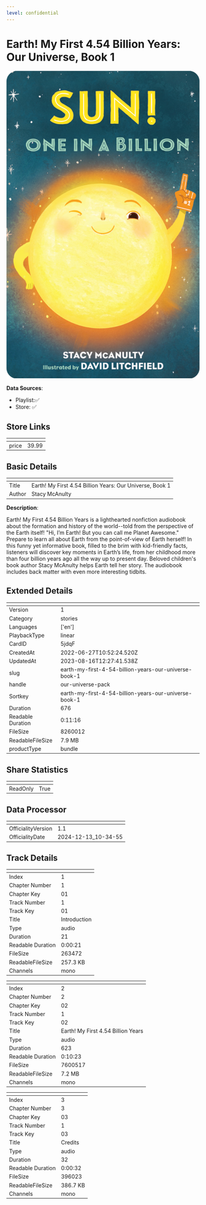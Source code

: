 ```yaml
---
level: confidential
---
```

# Earth! My First 4.54 Billion Years: Our Universe, Book 1

![card_[5jdqF].png](../../img/cards/card_[5jdqF].png)

**Data Sources**: 

- Playlist:✅
- Store: ✅


## Store Links

| <!-- --> | <!-- --> |
| - | - |
| price | 39.99 |


## Basic Details

| <!-- --> | <!-- --> |
| - | - |
| Title | Earth! My First 4.54 Billion Years: Our Universe, Book 1 |
| Author | Stacy McAnulty |

**Description**:

Earth! My First 4.54 Billion Years is a lighthearted nonfiction audiobook about the formation and history of the world--told from the perspective of the Earth itself!  "Hi, I’m Earth! But you can call me Planet Awesome."  Prepare to learn all about Earth from the point-of-view of Earth herself! In this funny yet informative book, filled to the brim with kid-friendly facts, listeners will discover key moments in Earth’s life, from her childhood more than four billion years ago all the way up to present day. Beloved children's book author Stacy McAnulty helps Earth tell her story. The audiobook includes back matter with even more interesting tidbits.


## Extended Details

| <!-- --> | <!-- --> |
| - | - |
| Version | 1 |
| Category | stories |
| Languages | ['en'] |
| PlaybackType | linear |
| CardID | 5jdqF |
| CreatedAt | 2022-06-27T10:52:24.520Z |
| UpdatedAt | 2023-08-16T12:27:41.538Z |
| slug | earth-my-first-4-54-billion-years-our-universe-book-1 |
| handle | our-universe-pack |
| Sortkey | earth-my-first-4-54-billion-years-our-universe-book-1 |
| Duration | 676 |
| Readable Duration | 0:11:16 |
| FileSize | 8260012 |
| ReadableFileSize | 7.9 MB |
| productType | bundle |


## Share Statistics

| <!-- --> | <!-- --> |
| - | - |
| ReadOnly | True |


## Data Processor

| <!-- --> | <!-- --> |
| - | - |
| OfficialityVersion | 1.1
| OfficialityDate | 2024-12-13_10-34-55


## Track Details

| <!-- --> | <!-- --> |
| - | - |
| Index | 1 |
| Chapter Number | 1 |
| Chapter Key | 01 |
| Track Number | 1 |
| Track Key | 01 |
| Title | Introduction |
| Type | audio |
| Duration | 21 |
| Readable Duration | 0:00:21 |
| FileSize | 263472 |
| ReadableFileSize | 257.3 KB |
| Channels | mono |

| <!-- --> | <!-- --> |
| - | - |
| Index | 2 |
| Chapter Number | 2 |
| Chapter Key | 02 |
| Track Number | 1 |
| Track Key | 02 |
| Title | Earth! My First 4.54 Billion Years |
| Type | audio |
| Duration | 623 |
| Readable Duration | 0:10:23 |
| FileSize | 7600517 |
| ReadableFileSize | 7.2 MB |
| Channels | mono |

| <!-- --> | <!-- --> |
| - | - |
| Index | 3 |
| Chapter Number | 3 |
| Chapter Key | 03 |
| Track Number | 1 |
| Track Key | 03 |
| Title | Credits |
| Type | audio |
| Duration | 32 |
| Readable Duration | 0:00:32 |
| FileSize | 396023 |
| ReadableFileSize | 386.7 KB |
| Channels | mono |

